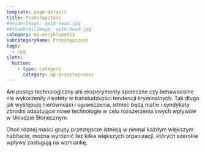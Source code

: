 ```yaml
---
template: page-default
title: Przestępczość
#headerImage: ep18-head.jpg
##thumbnailImage: ep18-head.jpg
category: ep-encyklopedia
subcategoryName: Przestępczość
tags:
  - rpg
slots:
  bottom:
    - type: category
      category: ep-przestepczosc
---
```

Ani postęp technologiczny ani eksperymenty społeczne czy behawioralne nie wykorzeniły niestety w transludzkości tendencji kryminalnych. Tak długo jak występują nierówności i ograniczenia, istnieć będą mafie i syndykaty zbrodni adaptujące nowe technologie w celu rozszerzenia swych wpływów w Układzie Słonecznym.

Choć różnej maści grupy przestępcze istnieją w niemal każdym większym habitacie, można wyróżnić też kilka większych organizacji, których szerokie wpływy zasługują na wzmiankę.
